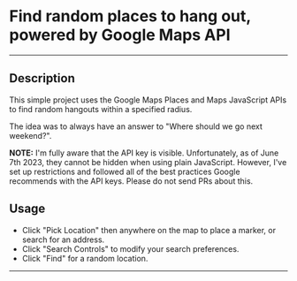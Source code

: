 # Find random places to hang out, powered by Google Maps API

***

## Description

This simple project uses the Google Maps Places and Maps JavaScript APIs to find random hangouts within a specified radius.

The idea was to always have an answer to "Where should we go next weekend?".

**NOTE:** I'm fully aware that the API key is visible. Unfortunately, as of June 7th 2023, they cannot be hidden when using plain JavaScript. However, I've set up restrictions and followed all of the best practices Google recommends with the API keys. Please do not send PRs about this.

## Usage

- Click "Pick Location" then anywhere on the map to place a marker, or search for an address.
- Click "Search Controls" to modify your search preferences.
- Click "Find" for a random location.

***

